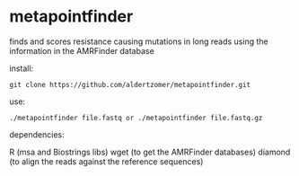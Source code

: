 # metapointfinder
finds and scores resistance causing mutations in long reads using the information in the AMRFinder database

install:

``git clone https://github.com/aldertzomer/metapointfinder.git``

use: 

``./metapointfinder file.fastq or ./metapointfinder file.fastq.gz``

dependencies:

R (msa and Biostrings libs)
wget (to get the AMRFinder databases)
diamond (to align the reads against the reference sequences)


